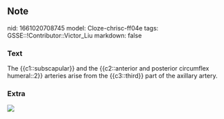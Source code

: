 ## Note
nid: 1661020708745
model: Cloze-chrisc-ff04e
tags: GSSE::!Contributor::Victor_Liu
markdown: false

### Text
The {{c1::subscapular}} and the {{c2::anterior and posterior circumflex humeral::2}} arteries arise from the {{c3::third}} part of the axillary artery.

### Extra
<img src="arm8.png">
